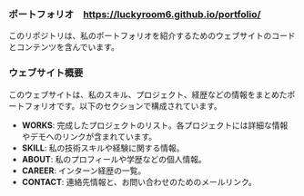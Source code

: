 ### ポートフォリオ　https://luckyroom6.github.io/portfolio/

このリポジトリは、私のポートフォリオを紹介するためのウェブサイトのコードとコンテンツを含んでいます。

### ウェブサイト概要

このウェブサイトは、私のスキル、プロジェクト、経歴などの情報をまとめたポートフォリオです。以下のセクションで構成されています。

- **WORKS**: 完成したプロジェクトのリスト。各プロジェクトには詳細な情報やデモへのリンクが含まれています。
- **SKILL**: 私の技術スキルや経験に関する情報。
- **ABOUT**: 私のプロフィールや学歴などの個人情報。
- **CAREER**: インターン経歴の一覧。
- **CONTACT**: 連絡先情報と、お問い合わせのためのメールリンク。




